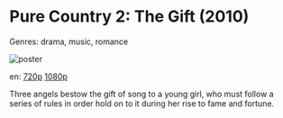 # Pure Country 2: The Gift (2010)

Genres: drama, music, romance

![poster](http://image.tmdb.org/t/p/w500/5snZKjjQ3ZN1wSG8a6yBPPGJor1.jpg)

en:
  [720p](magnet:?xt=urn:btih:B5250CDC7A3F246F82E9F938B66379DBF710F26C&tr=udp://glotorrents.pw:6969/announce&tr=udp://tracker.opentrackr.org:1337/announce&tr=udp://torrent.gresille.org:80/announce&tr=udp://tracker.openbittorrent.com:80&tr=udp://tracker.coppersurfer.tk:6969&tr=udp://tracker.leechers-paradise.org:6969&tr=udp://p4p.arenabg.ch:1337&tr=udp://tracker.internetwarriors.net:1337)
  [1080p](magnet:?xt=urn:btih:4D4CB8BF89C1FDC02225B863ED48EF7192B25100&tr=udp://glotorrents.pw:6969/announce&tr=udp://tracker.opentrackr.org:1337/announce&tr=udp://torrent.gresille.org:80/announce&tr=udp://tracker.openbittorrent.com:80&tr=udp://tracker.coppersurfer.tk:6969&tr=udp://tracker.leechers-paradise.org:6969&tr=udp://p4p.arenabg.ch:1337&tr=udp://tracker.internetwarriors.net:1337)
  


Three angels bestow the gift of song to a young girl, who must follow a series of rules in order hold on to it during her rise to fame and fortune.